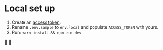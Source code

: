 # Local set up

1. Create an [access token](https://docs.github.com/en/github/authenticating-to-github/creating-a-personal-access-token).
2. Rename `.env.sample` to `env.local` and populate `ACCESS_TOKEN` with yours.
3. Run: `yarn install && npm run dev`

🚀 🌚